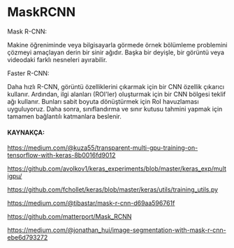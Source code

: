 # MaskRCNN

Mask R-CNN:

Makine öğreniminde veya bilgisayarla görmede örnek bölümleme problemini çözmeyi amaçlayan derin bir sinir ağıdır.
Başka bir deyişle, bir görüntü veya videodaki farklı nesneleri ayırabilir.

Faster R-CNN:

Daha hızlı R-CNN, görüntü özelliklerini çıkarmak için bir CNN özellik çıkarıcı kullanır. 
Ardından, ilgi alanları (ROI'ler) oluşturmak için bir CNN bölgesi teklif ağı kullanır. Bunları sabit boyuta dönüştürmek için RoI havuzlaması uyguluyoruz. 
Daha sonra, sınıflandırma ve sınır kutusu tahmini yapmak için tamamen bağlantılı katmanlara beslenir.

#### KAYNAKÇA:

https://medium.com/@kuza55/transparent-multi-gpu-training-on-tensorflow-with-keras-8b0016fd9012

https://github.com/avolkov1/keras_experiments/blob/master/keras_exp/multigpu/

https://github.com/fchollet/keras/blob/master/keras/utils/training_utils.py

https://medium.com/@tibastar/mask-r-cnn-d69aa596761f

https://github.com/matterport/Mask_RCNN

https://medium.com/@jonathan_hui/image-segmentation-with-mask-r-cnn-ebe6d793272
